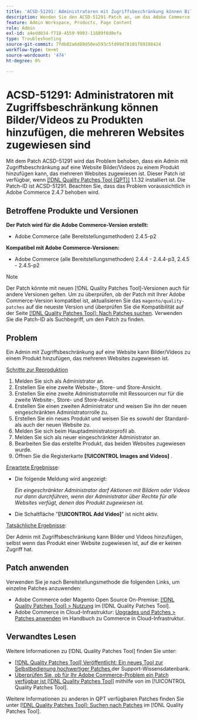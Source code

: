 ```yaml
---
title: 'ACSD-51291: Administratoren mit Zugriffsbeschränkung können Bilder/Videos zu Produkten hinzufügen, die mehreren Websites zugewiesen sind'
description: Wenden Sie den ACSD-51291-Patch an, um das Adobe Commerce-Problem zu beheben, bei dem Administratoren mit beschränktem Zugriff auf eine Website Bilder/Videos zu einem Produkt hinzufügen können, das mehreren Websites zugewiesen ist.
feature: Admin Workspace, Products, Page Content
role: Admin
exl-id: a4edd034-f718-4559-9993-11609f0d0efa
type: Troubleshooting
source-git-commit: 7fdb02a6d89d50ea593c5fd99d78101f89198424
workflow-type: tm+mt
source-wordcount: '474'
ht-degree: 0%

---
```


# ACSD-51291: Administratoren mit Zugriffsbeschränkung können Bilder/Videos zu Produkten hinzufügen, die mehreren Websites zugewiesen sind

Mit dem Patch ACSD-51291 wird das Problem behoben, dass ein Admin mit Zugriffsbeschränkung auf eine Website Bilder/Videos zu einem Produkt hinzufügen kann, das mehreren Websites zugewiesen ist. Dieser Patch ist verfügbar, wenn [[!DNL Quality Patches Tool (QPT)]](https://experienceleague.adobe.com/de/docs/commerce-operations/tools/quality-patches-tool/quality-patches-tool-to-self-serve-quality-patches) 1.1.32 installiert ist. Die Patch-ID ist ACSD-51291. Beachten Sie, dass das Problem voraussichtlich in Adobe Commerce 2.4.7 behoben wird.

## Betroffene Produkte und Versionen

**Der Patch wird für die Adobe Commerce-Version erstellt:**

* Adobe Commerce (alle Bereitstellungsmethoden) 2.4.5-p2

**Kompatibel mit Adobe Commerce-Versionen:**

* Adobe Commerce (alle Bereitstellungsmethoden) 2.4.4 - 2.4.4-p3, 2.4.5 - 2.4.5-p2

>[!NOTE]
>
>Der Patch könnte mit neuen [!DNL Quality Patches Tool]-Versionen auch für andere Versionen gelten. Um zu überprüfen, ob der Patch mit Ihrer Adobe Commerce-Version kompatibel ist, aktualisieren Sie das `magento/quality-patches` auf die neueste Version und überprüfen Sie die Kompatibilität auf der Seite [[!DNL Quality Patches Tool]: Nach Patches suchen](https://experienceleague.adobe.com/tools/commerce-quality-patches/index.html?lang=de). Verwenden Sie die Patch-ID als Suchbegriff, um den Patch zu finden.

## Problem

Ein Admin mit Zugriffsbeschränkung auf eine Website kann Bilder/Videos zu einem Produkt hinzufügen, das mehreren Websites zugewiesen ist.

<u>Schritte zur Reproduktion</u>

1. Melden Sie sich als Administrator an.
1. Erstellen Sie eine zweite Website-, Store- und Store-Ansicht.
1. Erstellen Sie eine zweite Administratorrolle mit Ressourcen nur für die zweite Website-, Store- und Store-Ansicht.
1. Erstellen Sie einen zweiten Administrator und weisen Sie ihn der neuen eingeschränkten Administratorrolle zu.
1. Erstellen Sie ein neues Produkt und weisen Sie es sowohl der Standard- als auch der neuen Website zu.
1. Melden Sie sich beim Hauptadministratorprofil ab.
1. Melden Sie sich als neuer eingeschränkter Administrator an.
1. Bearbeiten Sie das erstellte Produkt, das beiden Websites zugewiesen wurde.
1. Öffnen Sie die Registerkarte **[!UICONTROL Images and Videos]** .

<u>Erwartete Ergebnisse</u>:

* Die folgende Meldung wird angezeigt:

  *Ein eingeschränkter Administrator darf Aktionen mit Bildern oder Videos nur dann durchführen, wenn der Administrator über Rechte für alle Websites verfügt, denen das Produkt zugewiesen ist.*

* Die Schaltfläche &quot;**[!UICONTROL Add Video]**&quot; ist nicht aktiv.

<u>Tatsächliche Ergebnisse</u>:

Der Admin mit Zugriffsbeschränkung kann Bilder und Videos hinzufügen, selbst wenn das Produkt einer Website zugewiesen ist, auf die er keinen Zugriff hat.

## Patch anwenden

Verwenden Sie je nach Bereitstellungsmethode die folgenden Links, um einzelne Patches anzuwenden:

* Adobe Commerce oder Magento Open Source On-Premise: [[!DNL Quality Patches Tool] > Nutzung](/help/tools/quality-patches-tool/usage.md) im [!DNL Quality Patches Tool].
* Adobe Commerce in Cloud-Infrastruktur: [Upgrades und Patches > Patches anwenden](https://experienceleague.adobe.com/docs/commerce-cloud-service/user-guide/develop/upgrade/apply-patches.html?lang=de) im Handbuch zu Commerce in Cloud-Infrastruktur.

## Verwandtes Lesen

Weitere Informationen zu [!DNL Quality Patches Tool] finden Sie unter:

* [[!DNL Quality Patches Tool] Veröffentlicht: Ein neues Tool zur Selbstbedienung hochwertiger Patches ](https://experienceleague.adobe.com/de/docs/commerce-operations/tools/quality-patches-tool/quality-patches-tool-to-self-serve-quality-patches) der Support-Wissensdatenbank.
* [Überprüfen Sie, ob für Ihr Adobe Commerce-Problem ein Patch verfügbar ist [!DNL Quality Patches Tool]](/help/tools/quality-patches-tool/patches-available-in-qpt/check-patch-for-magento-issue-with-magento-quality-patches.md) mithilfe von im [!UICONTROL Quality Patches Tool].


Weitere Informationen zu anderen in QPT verfügbaren Patches finden Sie unter [[!DNL Quality Patches Tool]: Suchen nach Patches](https://experienceleague.adobe.com/tools/commerce-quality-patches/index.html?lang=de) im [!DNL Quality Patches Tool].
